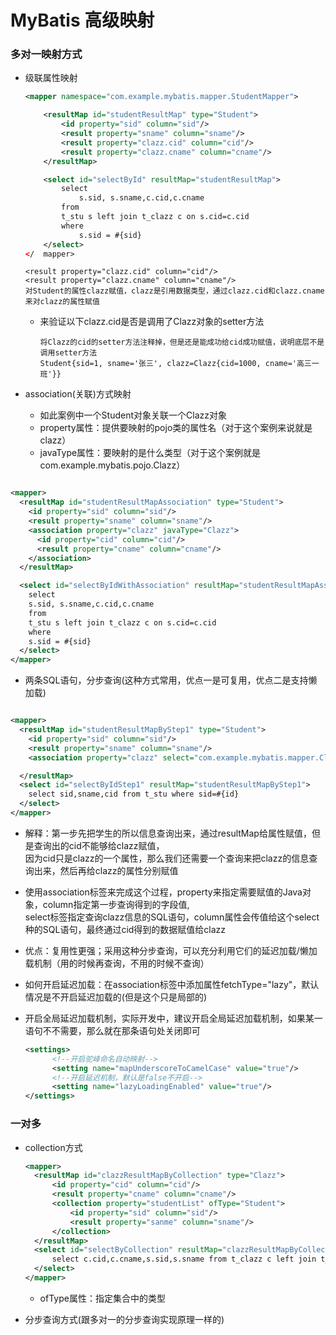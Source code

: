MyBatis 高级映射
=====================

### 多对一映射方式

* 级联属性映射
  ```xml
  <mapper namespace="com.example.mybatis.mapper.StudentMapper">

      <resultMap id="studentResultMap" type="Student">
          <id property="sid" column="sid"/>
          <result property="sname" column="sname"/>
          <result property="clazz.cid" column="cid"/>
          <result property="clazz.cname" column="cname"/>
      </resultMap>
  
      <select id="selectById" resultMap="studentResultMap">
          select
              s.sid, s.sname,c.cid,c.cname
          from
          t_stu s left join t_clazz c on s.cid=c.cid
          where
              s.sid = #{sid}
      </select>
  </  mapper>
  ```
  ```text
  <result property="clazz.cid" column="cid"/>
  <result property="clazz.cname" column="cname"/>
  对Student的属性clazz赋值，clazz是引用数据类型，通过clazz.cid和clazz.cname来对clazz的属性赋值
  ```
  * 来验证以下clazz.cid是否是调用了Clazz对象的setter方法
    ```text
    将Clazz的cid的setter方法注释掉，但是还是能成功给cid成功赋值，说明底层不是调用setter方法
    Student{sid=1, sname='张三', clazz=Clazz{cid=1000, cname='高三一班'}}
    ```

* association(关联)方式映射
  * 如此案例中一个Student对象关联一个Clazz对象
  * property属性：提供要映射的pojo类的属性名（对于这个案例来说就是clazz）
  * javaType属性：要映射的是什么类型（对于这个案例就是com.example.mybatis.pojo.Clazz）

```xml

<mapper>
  <resultMap id="studentResultMapAssociation" type="Student">
    <id property="sid" column="sid"/>
    <result property="sname" column="sname"/>
    <association property="clazz" javaType="Clazz">
      <id property="cid" column="cid"/>
      <result property="cname" column="cname"/>
    </association>
  </resultMap>

  <select id="selectByIdWithAssociation" resultMap="studentResultMapAssociation">
    select
    s.sid, s.sname,c.cid,c.cname
    from
    t_stu s left join t_clazz c on s.cid=c.cid
    where
    s.sid = #{sid}
  </select>
</mapper>
```

* 两条SQL语句，分步查询(这种方式常用，优点一是可复用，优点二是支持懒加载)

```xml

<mapper>
  <resultMap id="studentResultMapByStep1" type="Student">
    <id property="sid" column="sid"/>
    <result property="sname" column="sname"/>
    <association property="clazz" select="com.example.mybatis.mapper.ClazzMapper.selectByIdStep2" column="cid"/>

  </resultMap>
  <select id="selectByIdStep1" resultMap="studentResultMapByStep1">
    select sid,sname,cid from t_stu where sid=#{id}
  </select>
</mapper>
```
* 解释：第一步先把学生的所以信息查询出来，通过resultMap给属性赋值，但是查询出的cid不能够给clazz赋值，<br>
  因为cid只是clazz的一个属性，那么我们还需要一个查询来把clazz的信息查询出来，然后再给clazz的属性分别赋值
* 使用association标签来完成这个过程，property来指定需要赋值的Java对象，column指定第一步查询得到的字段值,<br>
  select标签指定查询clazz信息的SQL语句，column属性会传值给这个select种的SQL语句，最终通过cid得到的数据赋值给clazz

* 优点：复用性更强；采用这种分步查询，可以充分利用它们的延迟加载/懒加载机制（用的时候再查询，不用的时候不查询）
* 如何开启延迟加载：在association标签中添加属性fetchType="lazy"，默认情况是不开启延迟加载的(但是这个只是局部的)
* 开启全局延迟加载机制，实际开发中，建议开启全局延迟加载机制，如果某一语句不不需要，那么就在那条语句处关闭即可
  ```xml
  <settings>
        <!--开启驼峰命名自动映射-->
        <setting name="mapUnderscoreToCamelCase" value="true"/>
        <!--开启延迟机制，默认是false不开启-->
        <setting name="lazyLoadingEnabled" value="true"/>
  </settings>
  ```

### 一对多

* collection方式
  ```xml
  <mapper>
    <resultMap id="clazzResultMapByCollection" type="Clazz">
        <id property="cid" column="cid"/>
        <result property="cname" column="cname"/>
        <collection property="studentList" ofType="Student">
            <id property="sid" column="sid"/>
            <result property="sanme" column="sname"/>
        </collection>
    </resultMap>
    <select id="selectByCollection" resultMap="clazzResultMapByCollection">
        select c.cid,c.cname,s.sid,s.sname from t_clazz c left join t_stu on c.cid = s.cid where c.cid=#{cid}
    </select>
  </mapper>
  ```
  * ofType属性：指定集合中的类型

* 分步查询方式(跟多对一的分步查询实现原理一样的)
